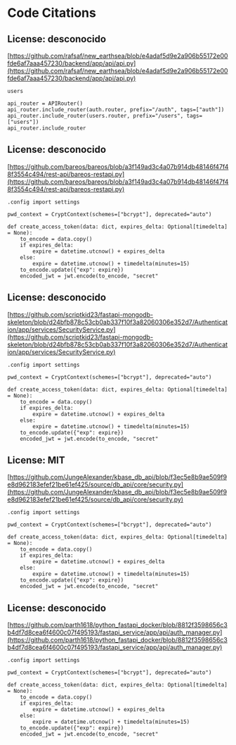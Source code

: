 # Code Citations

## License: desconocido
[https://github.com/rafsaf/new_earthsea/blob/e4adaf5d9e2a906b55172e00fde6af7aaa457230/backend/app/api/api.py](https://github.com/rafsaf/new_earthsea/blob/e4adaf5d9e2a906b55172e00fde6af7aaa457230/backend/app/api/api.py)

```
users

api_router = APIRouter()
api_router.include_router(auth.router, prefix="/auth", tags=["auth"])
api_router.include_router(users.router, prefix="/users", tags=["users"])
api_router.include_router
```


## License: desconocido
[https://github.com/bareos/bareos/blob/a3f149ad3c4a07b914db48146f47f48f3554c494/rest-api/bareos-restapi.py](https://github.com/bareos/bareos/blob/a3f149ad3c4a07b914db48146f47f48f3554c494/rest-api/bareos-restapi.py)

```
.config import settings

pwd_context = CryptContext(schemes=["bcrypt"], deprecated="auto")

def create_access_token(data: dict, expires_delta: Optional[timedelta] = None):
    to_encode = data.copy()
    if expires_delta:
        expire = datetime.utcnow() + expires_delta
    else:
        expire = datetime.utcnow() + timedelta(minutes=15)
    to_encode.update({"exp": expire})
    encoded_jwt = jwt.encode(to_encode, "secret"
```


## License: desconocido
[https://github.com/scriptkid23/fastapi-mongodb-skeleton/blob/d24bfb878c53cb0ab337f10f3a82060306e352d7/Authentication/app/services/SecurityService.py](https://github.com/scriptkid23/fastapi-mongodb-skeleton/blob/d24bfb878c53cb0ab337f10f3a82060306e352d7/Authentication/app/services/SecurityService.py)

```
.config import settings

pwd_context = CryptContext(schemes=["bcrypt"], deprecated="auto")

def create_access_token(data: dict, expires_delta: Optional[timedelta] = None):
    to_encode = data.copy()
    if expires_delta:
        expire = datetime.utcnow() + expires_delta
    else:
        expire = datetime.utcnow() + timedelta(minutes=15)
    to_encode.update({"exp": expire})
    encoded_jwt = jwt.encode(to_encode, "secret"
```


## License: MIT
[https://github.com/JungeAlexander/kbase_db_api/blob/f3ec5e8b9ae509f9e8d962183efef21be61ef425/source/db_api/core/security.py](https://github.com/JungeAlexander/kbase_db_api/blob/f3ec5e8b9ae509f9e8d962183efef21be61ef425/source/db_api/core/security.py)

```
.config import settings

pwd_context = CryptContext(schemes=["bcrypt"], deprecated="auto")

def create_access_token(data: dict, expires_delta: Optional[timedelta] = None):
    to_encode = data.copy()
    if expires_delta:
        expire = datetime.utcnow() + expires_delta
    else:
        expire = datetime.utcnow() + timedelta(minutes=15)
    to_encode.update({"exp": expire})
    encoded_jwt = jwt.encode(to_encode, "secret"
```


## License: desconocido
[https://github.com/parth1618/python_fastapi_docker/blob/8812f3598656c3b4df7d8cea6f4600c07f495193/fastapi_service/app/api/auth_manager.py](https://github.com/parth1618/python_fastapi_docker/blob/8812f3598656c3b4df7d8cea6f4600c07f495193/fastapi_service/app/api/auth_manager.py)

```
.config import settings

pwd_context = CryptContext(schemes=["bcrypt"], deprecated="auto")

def create_access_token(data: dict, expires_delta: Optional[timedelta] = None):
    to_encode = data.copy()
    if expires_delta:
        expire = datetime.utcnow() + expires_delta
    else:
        expire = datetime.utcnow() + timedelta(minutes=15)
    to_encode.update({"exp": expire})
    encoded_jwt = jwt.encode(to_encode, "secret"
```

